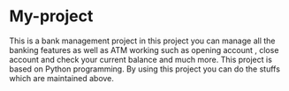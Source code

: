 # My-project
This is a bank management project in this project you can manage all the banking features as well as ATM working 
such as opening account , close account and check your current balance and much more. 
This project is based on Python programming. 
By using this project you can do the stuffs which are maintained above.

